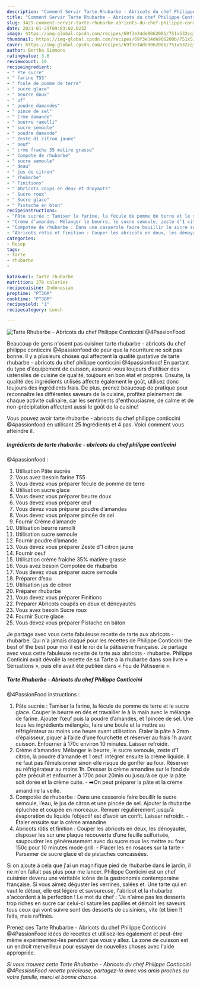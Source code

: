 ```yaml
---
description: "Comment Servir Tarte Rhubarbe - Abricots du chef Philippe Conticcini @4PassionFood"
title: "Comment Servir Tarte Rhubarbe - Abricots du chef Philippe Conticcini @4PassionFood"
slug: 3429-comment-servir-tarte-rhubarbe-abricots-du-chef-philippe-conticcini-4passionfood
date: 2021-01-29T09:03:02.023Z
image: https://img-global.cpcdn.com/recipes/69f3e34de906208b/751x532cq70/tarte-rhubarbe-abricots-du-chef-philippe-conticcini-4passionfood-photo-principale-de-la-recette.jpg
thumbnail: https://img-global.cpcdn.com/recipes/69f3e34de906208b/751x532cq70/tarte-rhubarbe-abricots-du-chef-philippe-conticcini-4passionfood-photo-principale-de-la-recette.jpg
cover: https://img-global.cpcdn.com/recipes/69f3e34de906208b/751x532cq70/tarte-rhubarbe-abricots-du-chef-philippe-conticcini-4passionfood-photo-principale-de-la-recette.jpg
author: Bertha Simmons
ratingvalue: 3.6
reviewcount: 10
recipeingredient:
- " Pte sucre"
- " farine T55"
- " fcule de pomme de terre"
- " sucre glace"
- " beurre doux"
- " uf"
- " poudre damandes"
- " pince de sel"
- " Crme damande"
- " beurre ramolli"
- " sucre semoule"
- " poudre damande"
- " Zeste d1 citron jaune"
- " oeuf"
- " crme frache 35 matire grasse"
- " Compote de rhubarbe"
- " sucre semoule"
- " deau"
- " jus de citron"
- " rhubarbe"
- " Finitions"
- " Abricots coups en deux et dnoyauts"
- " Sucre roux"
- " Sucre glace"
- " Pistache en bton"
recipeinstructions:
- "Pâte sucrée : Tamiser la farine, la fécule de pomme de terre et le sucre glace. Couper le beurre en dés et travailler le à la main avec le mélange de farine. Ajouter l’œuf puis la poudre d’amandes, et 1pincée de sel. Une tous les ingrédients mélangés, faire une boule et la mettre au réfrigérateur au moins une heure avant utilisation. Étaler la pâte à 2mm d’épaisseur, piquer à l’aide d’une fourchette et réserver au frais 1h avant cuisson. Enfourner à 170c environ 10 minutes. Laisser refroidir."
- "Crème d’amandes: Mélanger le beurre, le sucre semoule, zeste d’1 citron, la poudre d’amande et 1 œuf. intégrer ensuite la crème liquide. Il ne faut pas l’émulsionner sinon elle risque de gonfler au four. Réserver au réfrigérateur au moins 1h. Dresser la crème amandine sur le fond de pâte précuit et enfourner à 170c pour 20min ou jusqu’à ce que la pâte soit dorée et la crème cuite. ➡️On peut préparer la pâte et la crème amandine la veille."
- "Compotée de rhubarbe : Dans une casserole faire bouillir le sucre semoule, l’eau, le jus de citron et une pincée de sel. Ajouter la rhubarbe épluchée et coupée en morceaux. Remuer régulièrement jusqu’à évaporation du liquide l’objectif est d’avoir un confit. Laisser refroidir. Étaler ensuite sur la crème amandine."
- "Abricots rôtis et finition : Couper les abricots en deux, les dénoyauter, disposer les sur une plaque recouverte d’une feuille sulfurisée, saupoudrer les généreusement avec du sucre roux les mettre au four 150c pour 10 minutes mode grill.  Placer les en rosaces sur la tarte  Parsemer de sucre glace et de pistaches concassées."
categories:
- Resep
tags:
- tarte
- rhubarbe
- 

katakunci: tarte rhubarbe  
nutrition: 276 calories
recipecuisine: Indonesian
preptime: "PT36M"
cooktime: "PT38M"
recipeyield: "1"
recipecategory: Lunch

---
```



![Tarte Rhubarbe - Abricots du chef Philippe Conticcini
@4PassionFood](https://img-global.cpcdn.com/recipes/69f3e34de906208b/751x532cq70/tarte-rhubarbe-abricots-du-chef-philippe-conticcini-4passionfood-photo-principale-de-la-recette.jpg)

Beaucoup de gens n'osent pas cuisiner tarte rhubarbe - abricots du chef philippe conticcini
@4passionfood de peur que la nourriture ne soit pas bonne. Il y a plusieurs choses qui affectent la qualité gustative de tarte rhubarbe - abricots du chef philippe conticcini
@4passionfood! En partant du type d'équipement de cuisson, assurez-vous toujours d'utiliser des ustensiles de cuisine de qualité, toujours en bon état et propres. Ensuite, la qualité des ingrédients utilisés affecte également le goût, utilisez donc toujours des ingrédients frais. De plus, prenez beaucoup de pratique pour reconnaître les différentes saveurs de la cuisine, profitez pleinement de chaque activité culinaire, car les sentiments d'enthousiasme, de calme et de non-précipitation affectent aussi le goût de la cuisine!

<!--inarticleads1-->

Vous pouvez avoir tarte rhubarbe - abricots du chef philippe conticcini
@4passionfood en utilisant 25 Ingrédients et 4 pas. Voici comment vous atteindre il.

##### Ingrédients de tarte rhubarbe - abricots du chef philippe conticcini
@4passionfood :

1. Utilisation  Pâte sucrée
1. Vous avez besoin  farine T55
1. Vous devez vous préparer  fécule de pomme de terre
1. Utilisation  sucre glace
1. Vous devez vous préparer  beurre doux
1. Vous devez vous préparer  œuf
1. Vous devez vous préparer  poudre d’amandes
1. Vous devez vous préparer  pincée de sel
1. Fournir  Crème d’amande
1. Utilisation  beurre ramolli
1. Utilisation  sucre semoule
1. Fournir  poudre d’amande
1. Vous devez vous préparer  Zeste d’1 citron jaune
1. Fournir  oeuf
1. Utilisation  crème fraîche 35% matière grasse
1. Vous avez besoin  Compotée de rhubarbe
1. Vous devez vous préparer  sucre semoule
1. Préparer  d’eau
1. Utilisation  jus de citron
1. Préparer  rhubarbe
1. Vous devez vous préparer  Finitions
1. Préparer  Abricots coupés en deux et dénoyautés
1. Vous avez besoin  Sucre roux
1. Fournir  Sucre glace
1. Vous devez vous préparer  Pistache en bâton


Je partage avec vous cette fabuleuse recette de tarte aux abricots - rhubarbe. Qui n&#39;a jamais craqué pour les recettes de Philippe Conticcini the best of the best pour moi il est le roi de la pâtisserie française. Je partage avec vous cette fabuleuse recette de tarte aux abricots - rhubarbe. Philippe Conticini avait dévoilé la recette de sa Tarte à la rhubarbe dans son livre « Sensations », puis elle avait été publiée dans « Fou de Pâtisserie ». 

<!--inarticleads2-->

##### Tarte Rhubarbe - Abricots du chef Philippe Conticcini
@4PassionFood instructions :

1. Pâte sucrée : Tamiser la farine, la fécule de pomme de terre et le sucre glace. Couper le beurre en dés et travailler le à la main avec le mélange de farine. Ajouter l’œuf puis la poudre d’amandes, et 1pincée de sel. Une tous les ingrédients mélangés, faire une boule et la mettre au réfrigérateur au moins une heure avant utilisation. Étaler la pâte à 2mm d’épaisseur, piquer à l’aide d’une fourchette et réserver au frais 1h avant cuisson. Enfourner à 170c environ 10 minutes. Laisser refroidir.
1. Crème d’amandes: Mélanger le beurre, le sucre semoule, zeste d’1 citron, la poudre d’amande et 1 œuf. intégrer ensuite la crème liquide. Il ne faut pas l’émulsionner sinon elle risque de gonfler au four. Réserver au réfrigérateur au moins 1h. Dresser la crème amandine sur le fond de pâte précuit et enfourner à 170c pour 20min ou jusqu’à ce que la pâte soit dorée et la crème cuite. - ➡️On peut préparer la pâte et la crème amandine la veille.
1. Compotée de rhubarbe : Dans une casserole faire bouillir le sucre semoule, l’eau, le jus de citron et une pincée de sel. Ajouter la rhubarbe épluchée et coupée en morceaux. Remuer régulièrement jusqu’à évaporation du liquide l’objectif est d’avoir un confit. Laisser refroidir. - Étaler ensuite sur la crème amandine.
1. Abricots rôtis et finition : Couper les abricots en deux, les dénoyauter, disposer les sur une plaque recouverte d’une feuille sulfurisée, saupoudrer les généreusement avec du sucre roux les mettre au four 150c pour 10 minutes mode grill.  - Placer les en rosaces sur la tarte  - Parsemer de sucre glace et de pistaches concassées.


Si on ajoute à cela que j&#39;ai un magnifique pied de rhubarbe dans le jardin, il ne m&#39;en fallait pas plus pour me lancer. Philippe Conticini est un chef cuisinier devenu une véritable icône de la gastronomie contemporaine française. Si vous aimez déguster les verrines, salées et. Une tarte qui en vaut le détour, elle est légère et savoureuse, l&#39;abricot et la rhubarbe s&#39;accordent à la perfection ! Le mot du chef : &#34;Je n&#39;aime pas les desserts trop riches en sucre car celui-ci sature les papilles et démolit les saveurs. tous ceux qui vont suivre sont des desserts de cuisiniers, vite (et bien !) faits, mais raffinés. 

<!--inarticleads1-->

<p>
Prenez ces Tarte Rhubarbe - Abricots du chef Philippe Conticcini
@4PassionFood idées de recettes et utilisez-les également et peut-être même expérimentez-les pendant que vous y allez. La zone de cuisson est un endroit merveilleux pour essayer de nouvelles choses avec l'aide appropriée.
</p>

<p>
<i>Si vous trouvez cette Tarte Rhubarbe - Abricots du chef Philippe Conticcini
@4PassionFood recette précieuse, partagez-la avec vos amis proches ou votre famille, merci et bonne chance.</i>
</p>
